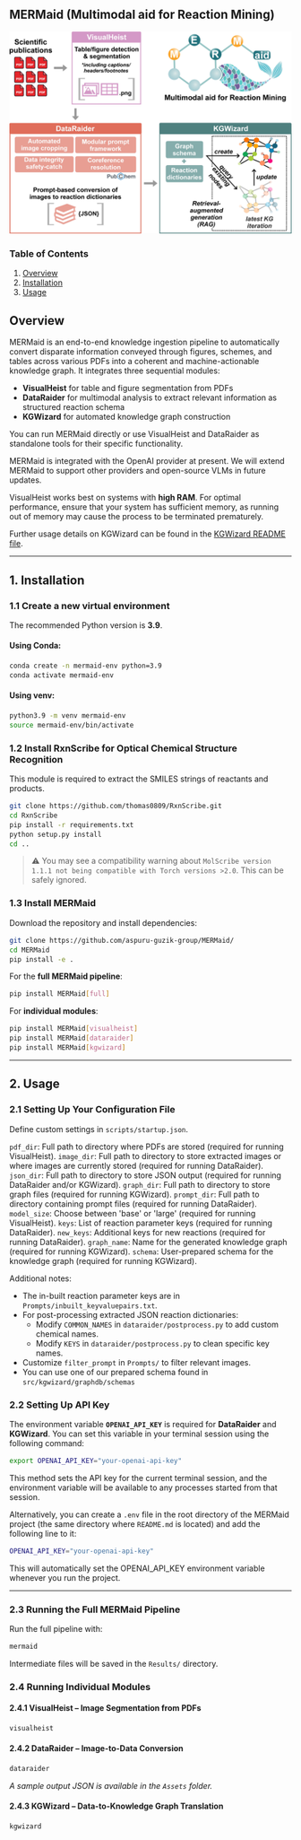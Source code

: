 ## MERMaid (Multimodal aid for Reaction Mining)

<img src="./Assets/MERMaid-overview.jpg" alt="Overview" width="600">

### Table of Contents  
1. [Overview](#overview)  
2. [Installation](#1-installation)  
3. [Usage](#2-usage)  

## Overview  
MERMaid is an end-to-end knowledge ingestion pipeline to automatically convert disparate information conveyed through figures, schemes, and tables across various PDFs into a coherent and machine-actionable knowledge graph. It integrates three sequential modules:  
- **VisualHeist** for table and figure segmentation from PDFs  
- **DataRaider** for multimodal analysis to extract relevant information as structured reaction schema  
- **KGWizard** for automated knowledge graph construction  

You can run MERMaid directly or use VisualHeist and DataRaider as standalone tools for their specific functionality.  

MERMaid is integrated with the OpenAI provider at present. We will extend MERMaid to support other providers and open-source VLMs in future updates.  

VisualHeist works best on systems with **high RAM**. For optimal performance, ensure that your system has sufficient memory, as running out of memory may cause the process to be terminated prematurely.  

Further usage details on KGWizard can be found in the [KGWizard README file](https://github.com/aspuru-guzik-group/MERMaid/blob/main/src/kgwizard/README.org).  

---

## 1. Installation  

### 1.1 Create a new virtual environment  
The recommended Python version is **3.9**.  

#### Using Conda:
```sh
conda create -n mermaid-env python=3.9
conda activate mermaid-env
```
#### Using venv:
```sh
python3.9 -m venv mermaid-env
source mermaid-env/bin/activate
```

### 1.2 Install RxnScribe for Optical Chemical Structure Recognition  
This module is required to extract the SMILES strings of reactants and products. 
```sh
git clone https://github.com/thomas0809/RxnScribe.git
cd RxnScribe
pip install -r requirements.txt
python setup.py install
cd ..
```
> ⚠️ You may see a compatibility warning about `MolScribe version 1.1.1 not being compatible with Torch versions >2.0`. This can be safely ignored.  

### 1.3 Install MERMaid  
Download the repository and install dependencies:  
```sh
git clone https://github.com/aspuru-guzik-group/MERMaid/
cd MERMaid
pip install -e .
```
For the **full MERMaid pipeline**:  
```sh
pip install MERMaid[full]
```
For **individual modules**:  
```sh
pip install MERMaid[visualheist]
pip install MERMaid[dataraider]
pip install MERMaid[kgwizard]
```

---

## 2. Usage  

### 2.1 Setting Up Your Configuration File  
Define custom settings in `scripts/startup.json`. 

`pdf_dir`: Full path to directory where PDFs are stored (required for running VisualHeist).
`image_dir`: Full path to directory to store extracted images or where images are currently stored (required for running DataRaider).
`json_dir`: Full path to directory to store JSON output (required for running DataRaider and/or KGWizard).
`graph_dir`: Full path to directory to store graph files (required for running KGWizard).
`prompt_dir`: Full path to directory containing prompt files (required for running DataRaider).
`model_size`: Choose between 'base' or 'large' (required for running VisualHeist).
`keys`: List of reaction parameter keys (required for running DataRaider).
`new_keys`: Additional keys for new reactions (required for running DataRaider).
`graph_name`: Name for the generated knowledge graph (required for running KGWizard).
`schema`: User-prepared schema for the knowledge graph (required for running KGWizard).

Additional notes: 
- The in-built reaction parameter keys are in `Prompts/inbuilt_keyvaluepairs.txt`.  
- For post-processing extracted JSON reaction dictionaries:  
  - Modify `COMMON_NAMES` in `dataraider/postprocess.py` to add custom chemical names.  
  - Modify `KEYS` in `dataraider/postprocess.py` to clean specific key names.  
- Customize `filter_prompt` in `Prompts/` to filter relevant images.  
- You can use one of our prepared schema found in `src/kgwizard/graphdb/schemas`

### 2.2 Setting Up API Key  
The environment variable **`OPENAI_API_KEY`** is required for **DataRaider** and **KGWizard**. You can set this variable in your terminal session using the following command:

```sh
export OPENAI_API_KEY="your-openai-api-key"
```
This method sets the API key for the current terminal session, and the environment variable will be available to any processes started from that session. 

Alternatively, you can create a `.env` file in the root directory of the MERMaid project (the same directory where `README.md` is located) and add the following line to it: 

```sh
OPENAI_API_KEY="your-openai-api-key"
```
This will automatically set the OPENAI_API_KEY environment variable whenever you run the project.

---

### 2.3 Running the Full MERMaid Pipeline  
Run the full pipeline with:  
```sh
mermaid
```
Intermediate files will be saved in the `Results/` directory.  

### 2.4 Running Individual Modules  

#### 2.4.1 VisualHeist – Image Segmentation from PDFs  
```sh
visualheist
```

#### 2.4.2 DataRaider – Image-to-Data Conversion  
```sh
dataraider
```
*A sample output JSON is available in the `Assets` folder.*  

#### 2.4.3 KGWizard – Data-to-Knowledge Graph Translation  
```sh
kgwizard
